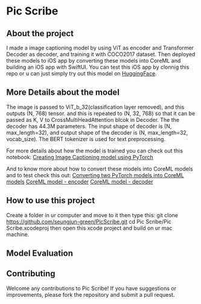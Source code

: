 # Pic Scribe

## About the project

I made a image captioning model by using ViT as encoder and Transformer Decoder as decoder, and training it with COCO2017 dataset. 
Then deployed these models to iOS app by converting these models into CoreML and building an iOS app with SwiftUI. You can test this iOS app by clonnig this repo or u can just simply try out this model on [HuggingFace](https://huggingface.co/Seungjun/image_captioner).



## More Details about the model
The image is passed to ViT_b_32(classification layer removed), and this outputs (N, 768) tensor. and this is repeated to (N, 32, 768) so that it can be passed as K, V to CrossMultiHeadAttention blcok in Decoder. The the decoder has 44.3M parameters. The input shape of decoder is (N, max_length=32), and output shape of the decoder is (N, max_length=32, vocab_size).  The BERT tokenizer is used for text preprocessing. 

For more details about how the model is trained you can check out this notebook:
[Creating Image Captioning model using PyTorch](https://github.com/seungjun-green/PicScribe/blob/master/Make%20Image%20Captioner%20Model.ipynb)

And to know more about how to convert these models into CoreML models and to test check this out:
[Converting two PyTorch models into CoreML models](https://github.com/seungjun-green/PicScribe/blob/master/Convert_PyTorch_Models_to_CoreML_Models.ipynb)
[CoreML model - encoder](https://github.com/seungjun-green/PicScribe/tree/master/Pic%20Scribe/Pic%20Scribe/VIT_iOS_Encoder_v10.mlpackage)
[CoreML model - decoder](https://github.com/seungjun-green/PicScribe/tree/master/Pic%20Scribe/Pic%20Scribe/iOS_Decoder_V14.mlpackage)

## How to use this project

Create a folder in ur computer and move to it then type this:
git clone https://github.com/seungjun-green/PicScribe.git
cd Pic Scribe/Pic Scribe.xcodeproj
then open this xcode project and build on ur mac machine.

## Model Evaluation


## Contributing
Welcome any contributions to Pic Scribe! If you have suggestions or improvements, please fork the repository and submit a pull request.





